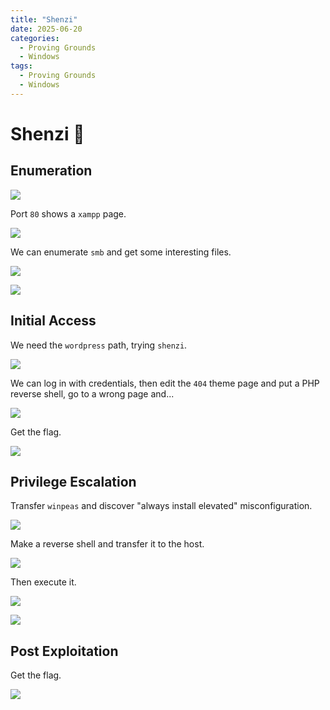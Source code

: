 ```yaml
---
title: "Shenzi"
date: 2025-06-20
categories:
  - Proving Grounds
  - Windows
tags:
  - Proving Grounds
  - Windows
---
```



# Shenzi 🔸
<!-- more -->

## Enumeration

![](../assets/Pasted%20image%2020250411195535.png)

Port `80` shows a `xampp` page.

![](../assets/Pasted%20image%2020250411195212.png)

We can enumerate `smb` and get some interesting files.

![](../assets/Pasted%20image%2020250411223125.png)

![](../assets/Pasted%20image%2020250411223137.png)

## Initial Access

We need the `wordpress` path, trying `shenzi`.

![](../assets/Pasted%20image%2020250411223201.png)

We can log in with credentials, then edit the `404` theme page and put a PHP reverse shell, go to a wrong page and...

![](../assets/Pasted%20image%2020250411223259.png)

Get the flag.

![](../assets/Pasted%20image%2020250411223319.png)

## Privilege Escalation

Transfer `winpeas` and discover "always install elevated" misconfiguration.

![](../assets/Pasted%20image%2020250411223425.png)

Make a reverse shell and transfer it to the host.

![](../assets/Pasted%20image%2020250411223451.png)

Then execute it.

![](../assets/Pasted%20image%2020250411223516.png)

![](../assets/Pasted%20image%2020250411223524.png)

## Post Exploitation

Get the flag.

![](../assets/Pasted%20image%2020250411223539.png)
